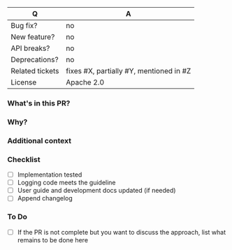 | Q               | A
| --------------- | ---
| Bug fix?        | no|yes
| New feature?    | no|yes
| API breaks?     | no|yes
| Deprecations?   | no|yes
| Related tickets | fixes #X, partially #Y, mentioned in #Z
| License         | Apache 2.0


### What's in this PR?
<!-- Explain the contents of the PR. Give an overview about the implementation, which decisions were made and why. -->


### Why?
<!-- Which problem does the PR fix? (Please remove this section if you linked an issue above) -->


### Additional context
<!-- Additional information we should know about (eg. edge cases, steps you followed to test the implementation) (Please remove this section if you don't need it) -->


### Checklist
<!-- Place an '[x]' (no spaces) in all applicable fields. Please remove unrelated fields. -->

- [ ] Implementation tested
- [ ] Logging code meets the guideline
- [ ] User guide and development docs updated (if needed)
- [ ] Append changelog

### To Do
<!-- (Please remove this section if you don't need it.) -->
- [ ] If the PR is not complete but you want to discuss the approach, list what remains to be done here
